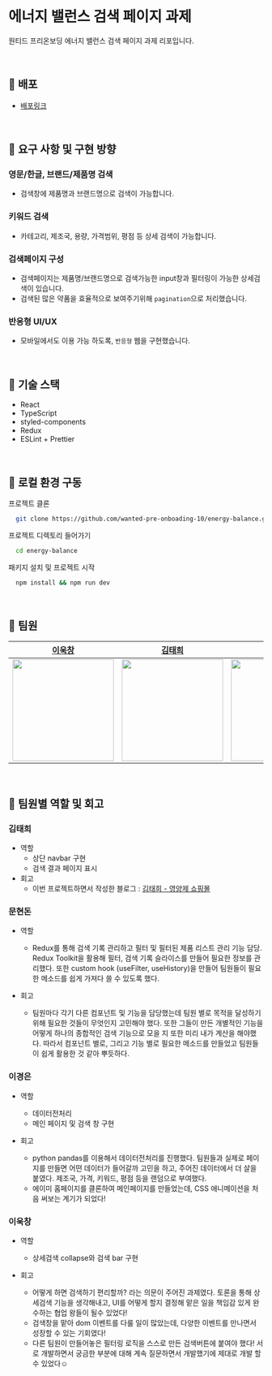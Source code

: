# 에너지 밸런스 검색 페이지 과제

원티드 프리온보딩 에너지 밸런스 검색 페이지 과제 리포입니다.

<br/>

## 📌 배포

- [배포링크](https://energy-balance.vercel.app/)

<br/>

## 📌 요구 사항 및 구현 방향

### 영문/한글, 브랜드/제품명 검색

- 검색창에 제품명과 브랜드명으로 검색이 가능합니다.

### 키워드 검색

- 카테고리, 제조국, 용량, 가격범위, 평점 등 상세 검색이 가능합니다.

### 검색페이지 구성

- 검색페이지는 제품명/브랜드명으로 검색가능한 input창과 필터링이 가능한 상세검색이 있습니다.
- 검색된 많은 약품을 효율적으로 보여주기위해 `pagination`으로 처리했습니다.

### 반응형 UI/UX

- 모바일에서도 이용 가능 하도록, `반응형` 웹을 구현했습니다.

<br/>

## 📌 기술 스택

- React
- TypeScript
- styled-components
- Redux
- ESLint + Prettier

<br/>

## 📌 로컬 환경 구동

프로젝트 클론

```bash
  git clone https://github.com/wanted-pre-onboading-10/energy-balance.git
```

프로젝트 디렉토리 들어가기

```bash
  cd energy-balance
```

패키지 설치 및 프로젝트 시작

```bash
  npm install && npm run dev
```

<br/>

## 📌 팀원
|[이욱창](https://github.com/wook95)|[김태희](https://github.com/tae100k)|[문현돈](https://github.com/hyundonny)|[이경은](https://github.com/2kyung19)|
| ----- | ---- | ----- |  ----- |
|<img src="https://avatars.githubusercontent.com/u/80494742?v=4" width="200"/>|<img src="https://avatars.githubusercontent.com/u/78027252?v=4" width="200" />| <img src="https://avatars.githubusercontent.com/u/10048956?v=4" width="200" />|<img src="https://avatars.githubusercontent.com/u/32586712?v=4" width="200" />


<br/>

## 📌 팀원별 역할 및 회고

### 김태희

- 역할
  - 상단 navbar 구현
  - 검색 결과 페이지 표시
- 회고
  - 이번 프로젝트하면서 작성한 블로그 : [김태희 - 영양제 쇼핑몰](https://fallacious-smash-138.notion.site/React-TS-82a6c7d5fd8b48a4914b1fc0d17e9e20)

### 문현돈
- 역할
  - Redux를 통해 검색 기록 관리하고 필터 및 필터된 제품 리스트 관리 기능 담당. Redux Toolkit을 활용해 필터, 검색 기록 슬라이스를 만들어 필요한 정보를 관리했다. 또한 custom hook (useFilter, useHistory)을 만들어 팀원들이 필요한 메소드를 쉽게 가져다 쓸 수 있도록 했다.

- 회고
  - 팀원마다 각기 다른 컴포넌트 및 기능을 담당했는데 팀원 별로 목적을 달성하기 위해 필요한 것들이 무엇인지 고민해야 했다. 또한 그들이 만든 개별적인 기능을 어떻게 하나의 종합적인 검색 기능으로 모을 지 또한 미리 내가 계산을 해야했다. 따라서 컴포넌트 별로, 그리고 기능 별로 필요한 메소드를 만들었고 팀원들이 쉽게 활용한 것 같아 뿌듯하다.

### 이경은
- 역할
  - 데이터전처리
  - 메인 페이지 및 검색 창 구현

- 회고
  - python pandas를 이용해서 데이터전처리를 진행했다. 팀원들과 실제로 페이지를 만들면 어떤 데이터가 들어갈까 고민을 하고, 주어진 데이터에서 더 살을 붙였다. 제조국, 가격, 키워드, 평점 등을 랜덤으로 부여했다.
  - 에이미 홈페이지를 클론하여 메인페이지를 만들었는데, CSS 애니메이션을 처음 써보는 계기가 되었다!

### 이욱창
- 역할
  - 상세검색 collapse와 검색 bar 구현

- 회고
  - 어떻게 하면 검색하기 편리할까? 라는 의문이 주어진 과제였다. 토론을 통해 상세검색 기능을 생각해내고, UI를 어떻게 할지 결정해 맡은 일을 책임감 있게 완수하는 협업 왕들이 될수 있었다!
  - 검색창을 맡아 dom 이벤트를 다룰 일이 많았는데, 다양한 이벤트를 만나면서 성장할 수 있는 기회였다!
  - 다른 팀원이 만들어놓은 필터링 로직을 스스로 만든 검색버튼에 붙여야 했다! 서로 개발하면서 궁금한 부분에 대해 계속 질문하면서 개발했기에 제대로 개발 할 수 있었다☺️
